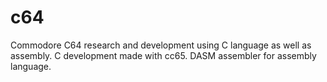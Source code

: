 # c64

Commodore C64 research and development using C language as well as assembly. C development made with cc65. DASM assembler for assembly language.

